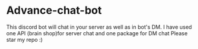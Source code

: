 # Advance-chat-bot
This discord bot will chat in your server as well as in bot's DM.
I have used one API (brain shop)for server chat and one package for DM chat
Please star my repo :)
